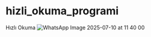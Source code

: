 # hizli_okuma_programi
Hızlı Okuma
![WhatsApp Image 2025-07-10 at 11 40 00](https://github.com/user-attachments/assets/0908dcca-2065-43af-84ff-b918329825ac)
